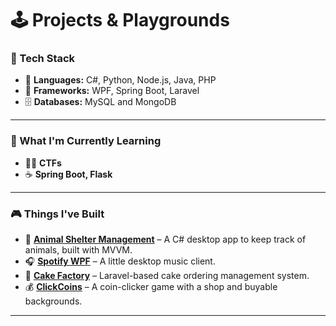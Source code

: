 # 🕹️ Projects & Playgrounds

### 🧠 Tech Stack

- 🔧 **Languages:** C#, Python, Node.js, Java, PHP
- 🧱 **Frameworks:** WPF, Spring Boot, Laravel
- 🗄️ **Databases:** MySQL and MongoDB

---

### 🎯 What I'm Currently Learning

- 🕵️‍♂️ **CTFs**
- ☕ **Spring Boot, Flask**

---

### 🎮 Things I've Built

- 🐾 [**Animal Shelter Management**](https://github.com/kicsiffelho/animalsheltermgmt) – A C# desktop app to keep track of animals, built with MVVM.
- 🎧 [**Spotify WPF**](https://github.com/kicsiffelho/spotifywpf) – A little desktop music client.
- 🍰 [**Cake Factory**](https://github.com/kicsiffelho/cake_factory) – Laravel-based cake ordering management system.
- 💰 [**ClickCoins**](https://github.com/kicsiffelho/clickcoins) – A coin-clicker game with a shop and buyable backgrounds.

---

<!-- I have absolutely no desire to reinvent login systems ever again.  
Big shoutout to Auth0, Clerk, Firebase Auth — you make that someone else’s problem. 🙏 -->
